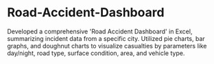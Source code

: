 # Road-Accident-Dashboard
Developed a comprehensive 'Road Accident Dashboard' in Excel, summarizing incident data from a specific city.  Utilized pie charts, bar graphs, and doughnut charts to visualize casualties by parameters like day/night, road type,  surface condition, area, and vehicle type. 
